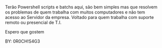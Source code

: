 Terão Powershell scripts e batchs aqui, são bem simples mas que resolvem os problemas de quem trabalha com muitos computadores e não tem acesso ao Servidor da empresa.
Voltado para quem trabalha com suporte remoto ou presencial de T.I.



Espero que gostem

BY: 0R0CH!S4G3

